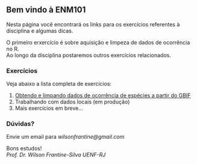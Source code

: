 ## Bem vindo à ENM101

Nesta página você encontrará os links para os exercícios referentes à disciplina e algumas dicas.

O primeiro erxercício é sobre aquisição e limpeza de dados de ocorrência no R. <br /> 
Ao longo da disciplina postaremos outros exercícios relacionados.

### Exercícios

Veja abaixo a lista completa de exercícios:

1. [Obtendo e limpando dados de ocorrência de espécies a partir do GBIF](https://wilsonfrantine.github.io/ENM101/ex1)
2. Trabalhando com dados locais (em produção)
3. Mais exercícios em breve...

### Dúvidas?

Envie um email para _wilsonfrantine@gmail.com_

Bons estudos! <br />
_Prof. Dr. Wilson Frantine-Silva UENF-RJ_
